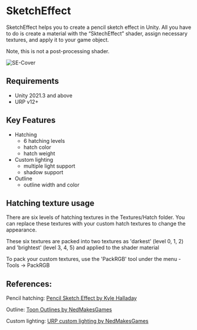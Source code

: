 # SketchEffect
SketchEffect helps you to create a pencil sketch effect in Unity. All you have to do is create a material with the “SktechEffect” shader, assign necessary textures, and apply it to your game object. 

Note, this is not a post-processing shader.


![SE-Cover](https://github.com/knowercoder/SketchEffect/assets/43854177/194f1a49-8d4a-4b88-8f08-d54f0b223d3b)


## Requirements
- Unity 2021.3 and above
- URP v12+

## Key Features
- Hatching
  - 6 hatching levels
  - hatch color
  - hatch weight
- Custom lighting
  - multiple light support
  - shadow support
- Outline
  - outline width and color

## Hatching texture usage
There are six levels of hatching textures in the Textures/Hatch folder. You can replace these textures with your custom hatch textures to change the appearance. 

These six textures are packed into two textures as 'darkest' (level 0, 1, 2) and 'brightest' (level 3, 4, 5) and applied to the shader material

To pack your custom textures, use the 'PackRGB' tool under the menu - Tools -> PackRGB

## References:
Pencil hatching: [Pencil Sketch Effect by Kyle Halladay](https://kylehalladay.com/blog/tutorial/2017/02/21/Pencil-Sketch-Effect.html)

Outline: [Toon Outlines by NedMakesGames](https://youtu.be/8Xq7tU5QN1Q?si=PwAtReDyQ8mxsVaj)

Custom lighting: [URP custom lighting by NedMakesGames](https://nedmakesgames.medium.com/creating-custom-lighting-in-unitys-shader-graph-with-universal-render-pipeline-5ad442c27276)
